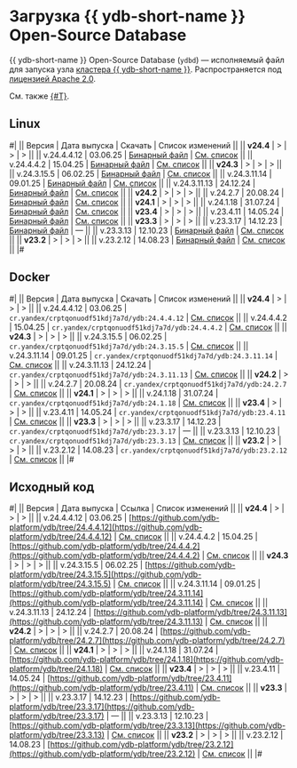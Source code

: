 <!-- markdownlint-disable no-emphasis-as-heading -->

# Загрузка {{ ydb-short-name }} Open-Source Database

{{ ydb-short-name }} Open-Source Database (`ydbd`) — исполняемый файл для запуска узла [кластера {{ ydb-short-name }}](../concepts/glossary.md#cluster). Распространяется под [лицензией Apache 2.0](https://github.com/ydb-platform/ydb/blob/main/LICENSE).

См. также [{#T}](./yandex-enterprise-database.md).

## Linux

#|
|| Версия |  Дата выпуска | Скачать | Список изменений ||
|| **v24.4** | > | > | > ||
|| v.24.4.4.12  | 03.06.25 | [Бинарный файл](https://binaries.ydb.tech/release/24.4.4.12/ydbd-24.4.4.12-linux-amd64.tar.gz) | [См. список](../changelog-server.md#24-4-4-12) ||
|| v.24.4.4.2   | 15.04.25 | [Бинарный файл](https://binaries.ydb.tech/release/24.4.4.2/ydbd-24.4.4.2-linux-amd64.tar.gz) | [См. список](../changelog-server.md#24-4-4-2) ||
|| **v24.3** | > | > | > ||
|| v.24.3.15.5   | 06.02.25 | [Бинарный файл](https://binaries.ydb.tech/release/24.3.15.5/ydbd-24.3.15.5-linux-amd64.tar.gz) | [См. список](../changelog-server.md#24-3-15-5) ||
|| v.24.3.11.14  | 09.01.25 | [Бинарный файл](https://binaries.ydb.tech/release/24.3.11.14/ydbd-24.3.11.14-linux-amd64.tar.gz) | [См. список](../changelog-server.md#24-3-11-14) ||
|| v.24.3.11.13  | 24.12.24 | [Бинарный файл](https://binaries.ydb.tech/release/24.3.11.13/ydbd-24.3.11.13-linux-amd64.tar.gz) | [См. список](../changelog-server.md#24-3-11-13) ||
|| **v24.2** | > | > | > ||
|| v.24.2.7  | 20.08.24 | [Бинарный файл](https://binaries.ydb.tech/release/24.2.7/ydbd-24.2.7-linux-amd64.tar.gz) | [См. список](../changelog-server.md#24-2) ||
|| **v24.1** | > | > | > ||
|| v.24.1.18 | 31.07.24 | [Бинарный файл](https://binaries.ydb.tech/release/24.1.18/ydbd-24.1.18-linux-amd64.tar.gz) | [См. список](../changelog-server.md#24-1) ||
|| **v23.4** | > | > | > ||
|| v.23.4.11 | 14.05.24 | [Бинарный файл](https://binaries.ydb.tech/release/23.4.11/ydbd-23.4.11-linux-amd64.tar.gz) | [См. список](../changelog-server.md#23-4) ||
|| **v23.3** | > | > | > ||
|| v.23.3.17 | 14.12.23 | [Бинарный файл](https://binaries.ydb.tech/release/23.3.17/ydbd-23.3.17-linux-amd64.tar.gz) | — ||
|| v.23.3.13 | 12.10.23 | [Бинарный файл](https://binaries.ydb.tech/release/23.3.13/ydbd-23.3.13-linux-amd64.tar.gz) | [См. список](../changelog-server.md#23-3) ||
|| **v23.2** | > | > | > ||
|| v.23.2.12 | 14.08.23 | [Бинарный файл](https://binaries.ydb.tech/release/23.2.12/ydbd-23.2.12-linux-amd64.tar.gz) | [См. список](../changelog-server.md#23-2) ||
|#

## Docker

#|
|| Версия |  Дата выпуска | Скачать | Список изменений ||
|| **v24.4** | > | > | > ||
|| v.24.4.4.12  | 03.06.25 | `cr.yandex/crptqonuodf51kdj7a7d/ydb:24.4.4.12` | [См. список](../changelog-server.md#24-4-4-12) ||
|| v.24.4.4.2  | 15.04.25 | `cr.yandex/crptqonuodf51kdj7a7d/ydb:24.4.4.2` | [См. список](../changelog-server.md#24-4-4-2) ||
|| **v24.3** | > | > | > ||
|| v.24.3.15.5  | 06.02.25 | `cr.yandex/crptqonuodf51kdj7a7d/ydb:24.3.15.5` | [См. список](../changelog-server.md#24-3-15-5) ||
|| v.24.3.11.14  | 09.01.25 | `cr.yandex/crptqonuodf51kdj7a7d/ydb:24.3.11.14` | [См. список](../changelog-server.md#24-3-11-14) ||
|| v.24.3.11.13  | 24.12.24 | `cr.yandex/crptqonuodf51kdj7a7d/ydb:24.3.11.13` | [См. список](../changelog-server.md#24-3-11-13) ||
|| **v24.2** | > | > | > ||
|| v.24.2.7  | 20.08.24 | `cr.yandex/crptqonuodf51kdj7a7d/ydb:24.2.7` | [См. список](../changelog-server.md#24-2) ||
|| **v24.1** | > | > | > ||
|| v.24.1.18 | 31.07.24 | `cr.yandex/crptqonuodf51kdj7a7d/ydb:24.1.18` | [См. список](../changelog-server.md#24-1) ||
|| **v23.4** | > | > | > ||
|| v.23.4.11 | 14.05.24 | `cr.yandex/crptqonuodf51kdj7a7d/ydb:23.4.11` | [См. список](../changelog-server.md#23-4) ||
|| **v23.3** | > | > | > ||
|| v.23.3.17 | 14.12.23 | `cr.yandex/crptqonuodf51kdj7a7d/ydb:23.3.17` | — ||
|| v.23.3.13 | 12.10.23 | `cr.yandex/crptqonuodf51kdj7a7d/ydb:23.3.13` | [См. список](../changelog-server.md#23-3) ||
|| **v23.2** | > | > | > ||
|| v.23.2.12 | 14.08.23 | `cr.yandex/crptqonuodf51kdj7a7d/ydb:23.2.12` | [См. список](../changelog-server.md#23-2) ||
|#

## Исходный код

#|
|| Версия |  Дата выпуска | Ссылка | Список изменений ||
|| **v24.4** | > | > | > ||
|| v.24.4.4.12  | 03.06.25 | [https://github.com/ydb-platform/ydb/tree/24.4.4.12](https://github.com/ydb-platform/ydb/tree/24.4.4.12) | [См. список](../changelog-server.md#24-4-4-12) ||
|| v.24.4.4.2  | 15.04.25 | [https://github.com/ydb-platform/ydb/tree/24.4.4.2](https://github.com/ydb-platform/ydb/tree/24.4.4.2) | [См. список](../changelog-server.md#24-4-4-2) ||
|| **v24.3** | > | > | > ||
|| v.24.3.15.5  | 06.02.25 | [https://github.com/ydb-platform/ydb/tree/24.3.15.5](https://github.com/ydb-platform/ydb/tree/24.3.15.5) | [См. список](../changelog-server.md#24-3-15-5) ||
|| v.24.3.11.14  | 09.01.25 | [https://github.com/ydb-platform/ydb/tree/24.3.11.14](https://github.com/ydb-platform/ydb/tree/24.3.11.14) | [См. список](../changelog-server.md#24-3-11-14) ||
|| v.24.3.11.13  | 24.12.24 | [https://github.com/ydb-platform/ydb/tree/24.3.11.13](https://github.com/ydb-platform/ydb/tree/24.3.11.13) | [См. список](../changelog-server.md#24-3-11-13) ||
|| **v24.2** | > | > | > ||
|| v.24.2.7 | 20.08.24 | [https://github.com/ydb-platform/ydb/tree/24.2.7](https://github.com/ydb-platform/ydb/tree/24.2.7) | [См. список](../changelog-server.md#24-2) ||
|| **v24.1** | > | > | > ||
|| v.24.1.18 | 31.07.24 | [https://github.com/ydb-platform/ydb/tree/24.1.18](https://github.com/ydb-platform/ydb/tree/24.1.18) | [См. список](../changelog-server.md#24-1) ||
|| **v23.4** | > | > | > ||
|| v.23.4.11 | 14.05.24 | [https://github.com/ydb-platform/ydb/tree/23.4.11](https://github.com/ydb-platform/ydb/tree/23.4.11) | [См. список](../changelog-server.md#23-4) ||
|| **v23.3** | > | > | > ||
|| v.23.3.17 | 14.12.23 | [https://github.com/ydb-platform/ydb/tree/23.3.17](https://github.com/ydb-platform/ydb/tree/23.3.17) | — ||
|| v.23.3.13 | 12.10.23 | [https://github.com/ydb-platform/ydb/tree/23.3.13](https://github.com/ydb-platform/ydb/tree/23.3.13) | [См. список](../changelog-server.md#23-3) ||
|| **v23.2** | > | > | > ||
|| v.23.2.12 | 14.08.23 | [https://github.com/ydb-platform/ydb/tree/23.2.12](https://github.com/ydb-platform/ydb/tree/23.2.12) | [См. список](../changelog-server.md#23-2) ||
|#
